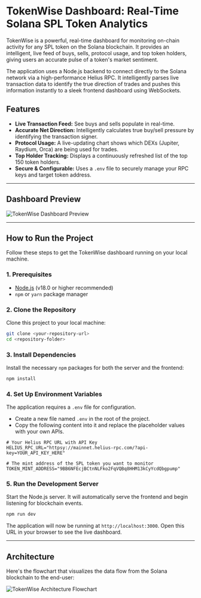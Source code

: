 # TokenWise Dashboard: Real-Time Solana SPL Token Analytics

TokenWise is a powerful, real-time dashboard for monitoring on-chain activity for any SPL token on the Solana blockchain. It provides an intelligent, live feed of buys, sells, protocol usage, and top token holders, giving users an accurate pulse of a token's market sentiment.

The application uses a Node.js backend to connect directly to the Solana network via a high-performance Helius RPC. It intelligently parses live transaction data to identify the true direction of trades and pushes this information instantly to a sleek frontend dashboard using WebSockets.

## Features

- **Live Transaction Feed:** See buys and sells populate in real-time.
- **Accurate Net Direction:** Intelligently calculates true buy/sell pressure by identifying the transaction signer.
- **Protocol Usage:** A live-updating chart shows which DEXs (Jupiter, Raydium, Orca) are being used for trades.
- **Top Holder Tracking:** Displays a continuously refreshed list of the top 150 token holders.
- **Secure & Configurable:** Uses a `.env` file to securely manage your RPC keys and target token address.

---

## Dashboard Preview



![TokenWise Dashboard Preview](https://github.com/user-attachments/assets/f8f6c7e5-2ad1-4d10-9036-94068d1b540a)

---

## How to Run the Project

Follow these steps to get the TokenWise dashboard running on your local machine.

### 1. Prerequisites

- [Node.js](https://nodejs.org/) (v18.0 or higher recommended)
- `npm` or `yarn` package manager

### 2. Clone the Repository

Clone this project to your local machine:

```bash
git clone <your-repository-url>
cd <repository-folder>
```

### 3. Install Dependencies

Install the necessary `npm` packages for both the server and the frontend:

```bash
npm install
```

### 4. Set Up Environment Variables

The application requires a `.env` file for configuration.

-   Create a new file named `.env` in the root of the project.
-   Copy the following content into it and replace the placeholder values with your own APIs.

```env
# Your Helius RPC URL with API Key
HELIUS_RPC_URL="httpsy://mainnet.helius-rpc.com/?api-key=YOUR_API_KEY_HERE"

# The mint address of the SPL token you want to monitor
TOKEN_MINT_ADDRESS="9BB6NFEcjBCtnNLFko2FqVQBq8HHM13kCyYcdQbgpump"
```

### 5. Run the Development Server

Start the Node.js server. It will automatically serve the frontend and begin listening for blockchain events.

```bash
npm run dev
```

The application will now be running at `http://localhost:3000`. Open this URL in your browser to see the live dashboard.

---

## Architecture

Here's the flowchart that visualizes the data flow from the Solana blockchain to the end-user:



![TokenWise Architecture Flowchart](https://github.com/user-attachments/assets/105a5fe3-98d3-4f15-895c-420706c99621)
